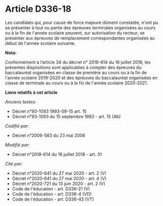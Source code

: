 # Article D336-18

Les candidats qui, pour cause de force majeure dûment constatée, n'ont pu se présenter à tout ou partie des épreuves
terminales organisées au cours ou à la fin de l'année scolaire peuvent, sur autorisation du recteur, se présenter aux
épreuves de remplacement correspondantes organisées au début de l'année scolaire suivante.

**Nota:**

Conformément à l’article 34 du décret n° 2018-614 du 16 juillet 2018, les présentes dispositions sont applicables à compter
des épreuves du baccalauréat organisées en classe de première au cours ou à la fin de l'année scolaire 2019-2020 et des
épreuves du baccalauréat organisées en classe de terminale au cours ou à la fin de l'année scolaire 2020-2021.

**Liens relatifs à cet article**

_Anciens textes_:

  - Décret n°93-1093 1993-09-15 art. 15
  - Décret n°93-1093 du 15 septembre 1993 - art. 15 (Ab)

_Codifié par_:

  - Décret n°2006-583 du 23 mai 2006

_Modifié par_:

  - Décret n°2018-614 du 16 juillet 2018 - art. 31

_Cité par_:

  - Décret n°2020-641 du 27 mai 2020 - art. 2 (V)
  - Décret n°2020-641 du 27 mai 2020 - art. 4 (V)
  - Décret n°2020-721 du 13 juin 2020 - art. 2 (V)
  - Code de l'éducation - art. D336-21 (V)
  - Code de l'éducation - art. D336-4 (VD)
  - Code de l'éducation - art. D336-43 (VT)
